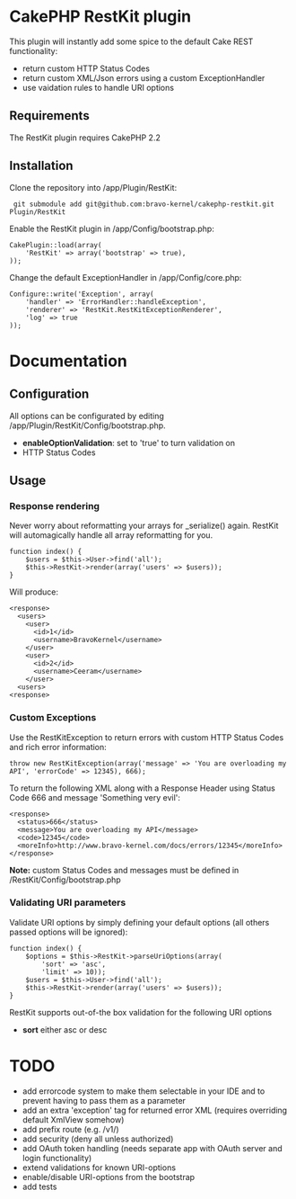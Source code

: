 # CakePHP RestKit plugin

This plugin will instantly add some spice to the default Cake REST functionality:

* return custom HTTP Status Codes
* return custom XML/Json errors using a custom ExceptionHandler
* use vaidation rules to handle URI options

## Requirements

The RestKit plugin requires CakePHP 2.2

## Installation

Clone the repository into /app/Plugin/RestKit:

     git submodule add git@github.com:bravo-kernel/cakephp-restkit.git Plugin/RestKit


Enable the RestKit plugin in /app/Config/bootstrap.php:

    CakePlugin::load(array(
        'RestKit' => array('bootstrap' => true),
    ));

Change the default ExceptionHandler in /app/Config/core.php:

    Configure::write('Exception', array(
        'handler' => 'ErrorHandler::handleException',
        'renderer' => 'RestKit.RestKitExceptionRenderer',
        'log' => true
    ));


# Documentation

## Configuration

All options can be configurated by editing /app/Plugin/RestKit/Config/bootstrap.php.

* **enableOptionValidation**: set to 'true' to turn validation on
* HTTP Status Codes

## Usage

### Response rendering

Never worry about reformatting your arrays for _serialize() again. RestKit will automagically
handle all array reformatting for you.

    function index() {
        $users = $this->User->find('all');
        $this->RestKit->render(array('users' => $users));
    }

Will produce:

    <response>
      <users>
        <user>
          <id>1</id>
          <username>BravoKernel</username>
        </user>
        <user>
          <id>2</id>
          <username>Ceeram</username>
        </user>
      <users>
    <response>


### Custom Exceptions
Use the RestKitException to return errors with custom HTTP Status Codes and rich
error information:

    throw new RestKitException(array('message' => 'You are overloading my API', 'errorCode' => 12345), 666);

To return the following XML along with a Response Header using Status Code 666 and message 'Something very evil':

    <response>
      <status>666</status>
      <message>You are overloading my API</message>
      <code>12345</code>
      <moreInfo>http://www.bravo-kernel.com/docs/errors/12345</moreInfo>
    </response>

**Note:** custom Status Codes and messages must be defined in /RestKit/Config/bootstrap.php

### Validating URI parameters

Validate URI options by simply defining your default options (all others passed
options will be ignored):

    function index() {
        $options = $this->RestKit->parseUriOptions(array(
            'sort' => 'asc',
            'limit' => 10));
        $users = $this->User->find('all');
        $this->RestKit->render(array('users' => $users));
    }

RestKit supports out-of-the box validation for the following URI options

* **sort** either asc or desc

# TODO

* add errorcode system to make them selectable in your IDE and to prevent having to pass them as a parameter
* add an extra 'exception' tag for returned error XML (requires overriding default XmlView somehow)
* add prefix route (e.g. /v1/)
* add security (deny all unless authorized)
* add OAuth token handling (needs separate app with OAuth server and login functionality)
* extend validations for known URI-options
* enable/disable URI-options from the bootstrap
* add tests